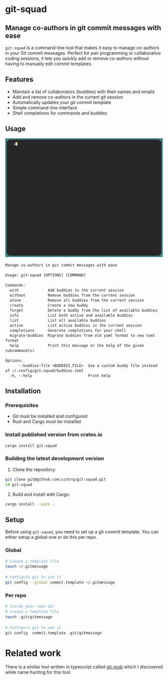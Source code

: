 # git-squad
## Manage co-authors in git commit messages with ease

`git-squad` is a command-line tool that makes it easy to manage co-authors in
your Git commit messages. Perfect for pair programming or collaborative coding
sessions, it lets you quickly add or remove co-authors without having to
manually edit commit templates.

## Features

- Maintain a list of collaborators (buddies) with their names and emails
- Add and remove co-authors in the current git session
- Automatically updates your git commit template
- Simple command-line interface
- Shell completions for commands and buddies

## Usage 

![git-squad demo tape](https://github.com/ccntrq/git-squad/blob/master/assets/demo.gif)

```
Manage co-authors in git commit messages with ease

Usage: git-squad [OPTIONS] [COMMAND]

Commands:
  with             Add buddies to the current session
  without          Remove buddies from the current session
  alone            Remove all buddies from the current session
  create           Create a new buddy
  forget           Delete a buddy from the list of available buddies
  info             List both active and available buddies
  list             List all available buddies
  active           List active buddies in the current session
  completions      Generate completions for your shell
  migrate-buddies  Migrate buddies from old yaml format to new toml format
  help             Print this message or the help of the given subcommand(s)

Options:
      --buddies-file <BUDDIES_FILE>  Use a custom buddy file instead of ~/.config/git-squad/buddies.toml
  -h, --help                         Print help
```

## Installation

### Prerequisites

- Git must be installed and configured
- Rust and Cargo must be installed

### Install published version from crates.io

```bash
cargo install git-squad
```

### Building the latest development version

1. Clone the repository:

```bash
git clone git@github.com:ccntrq/git-squad.git
cd git-squad
```

2. Build and install with Cargo:

```bash
cargo install --path .
```


## Setup

Before using `git-squad`, you need to set up a git commit template. You can
either setup a global one or do this per repo.

### Global

```bash
# Create a template file
touch ~/.gitmessage

# Configure git to use it
git config --global commit.template ~/.gitmessage
```

### Per repo

```bash
# Inside your repo dir
# Create a template file
touch .git/gitmessage

# Configure git to use it
git config  commit.template .git/gitmessage
```

# Related work

There is a similar tool written in typescript called
[git-mob](https://github.com/rkotze/git-mob) which I discovered while name
hunting for this tool.
